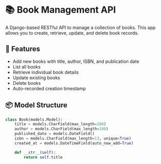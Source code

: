 # 📚 Book Management API

A Django-based RESTful API to manage a collection of books. This app allows you to create, retrieve, update, and delete book records.

## 🔧 Features

- Add new books with title, author, ISBN, and publication date
- List all books
- Retrieve individual book details
- Update existing books
- Delete books
- Auto-recorded creation timestamp

## 📦 Model Structure

```python
class Book(models.Model):
    title = models.CharField(max_length=200)
    author = models.CharField(max_length=100)
    published_date = models.DateField()
    isbn = models.CharField(max_length=13, unique=True)
    created_at = models.DateTimeField(auto_now_add=True)

    def __str__(self):
        return self.title
